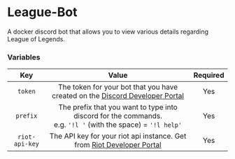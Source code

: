 # League-Bot
A docker discord bot that allows you to view various details regarding League of Legends.

### Variables
| Key            | Value                                                                                                                        | Required |
| :------------: | :--------------------------------------------------------------------------------------------------------------------------: | :------: |
| `token`        | The token for your bot that you have created on the [Discord Developer Portal](https://discord.com/developers/applications/) | Yes      |
| `prefix`       | The prefix that you want to type into discord for the commands.<br />e.g. `'!l '` (with the space) = `'!l help'`             | Yes      |
| `riot-api-key` | The API key for your riot api instance. Get from [Riot Developer Portal](https://developer.riotgames.com/)                   | Yes      |
